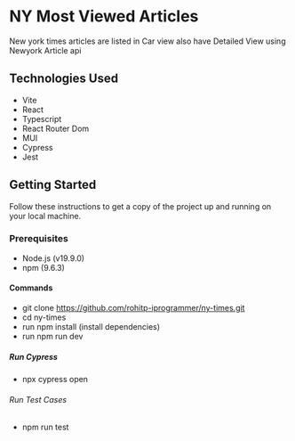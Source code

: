 # NY Most Viewed Articles

New york times articles are listed in Car view also have Detailed View using Newyork Article api

## Technologies Used

- Vite
- React
- Typescript
- React Router Dom
- MUI
- Cypress
- Jest

## Getting Started

Follow these instructions to get a copy of the project up and running on your local machine.

### Prerequisites

- Node.js (v19.9.0)
- npm  (9.6.3)

#### Commands
- git clone https://github.com/rohitp-iprogrammer/ny-times.git
- cd ny-times
- run npm install (install dependencies)
- run npm run dev

##### Run Cypress
- npx cypress open

###### Run Test Cases
- npm run test

